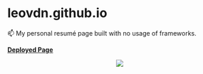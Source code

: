 # leovdn.github.io
:mailbox: My personal resumé page built with no usage of frameworks. 

<a href="https://leovdn.github.io">**Deployed Page**</a>

<p align=center>
  <img src="img/leovdn-demo.gif" />
</p>
